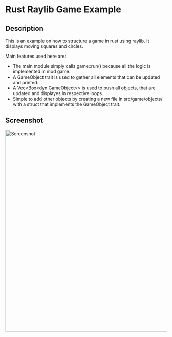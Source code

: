 # Rust Raylib Game Example #

## Description ##

This is an example on how to structure a game in rust using raylib.
It displays moving squares and circles.

Main features used here are:

- The main module simply calls game::run() because all the logic is implemented in mod game.
- A GameObject trait is used to gather all elements that can be updated and printed.
- A Vec\<Box\<dyn GameObject\>\> is used to push all objects, that are updated and displayes in respective loops.
- Simple to add other objects by creating a new file in src/game/objects/ with a struct that implements the GameObject trait.

## Screenshot ##

<img width="800" height="628" alt="Screenshot" src="https://github.com/user-attachments/assets/b450ff7a-ed0d-4577-9f92-12f2ccc637dc" />
